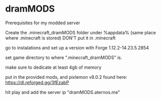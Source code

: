 # dramMODS
Prerequisites for my modded server

Create the .minecraft_dramMODS folder under %appdata% (same place where .minecraft is stored)
DON'T put it in .minecraft

go to instalations and set up a version with Forge 1.12.2-14.23.5.2854

set game directory to where ".minecraft_dramMODS" is.

make sure to dedicate at least 4gb of memory

put in the provided mods, and pixlemon v8.0.2 found here: https://dl.reforged.gg/3fEzabP

hit play and add the server ip "dramMODS.aternos.me"
